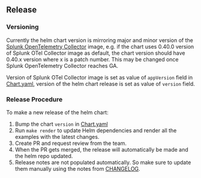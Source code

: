 ## Release

### Versioning

Currently the helm chart version is mirroring major and minor version of the [Splunk OpenTelemetry
Collector](https://github.com/signalfx/splunk-otel-collector) image, e.g. if the chart uses 0.40.0 version of
Splunk OTel Collector image as default, the chart version should have 0.40.x version where x is a patch number.
This may be changed once Splunk OpenTelemetry Collector reaches GA.

Version of Splunk OTel Collector image is set as value of `appVersion` field in
[Chart.yaml](helm-charts/splunk-otel-collector/Chart.yaml), version of the helm chart release is set as value
of `version` field.

### Release Procedure

To make a new release of the helm chart:
1. Bump the chart `version` in [Chart.yaml](helm-charts/splunk-otel-collector/Chart.yaml)
1. Run `make render` to update Helm dependencies and render all the examples with the latest changes.
1. Create PR and request review from the team.
1. When the PR gets merged, the release will automatically be made and the helm repo updated.
1. Release notes are not populated automatically. So make sure to update them manually using the notes from [CHANGELOG](./CHANGELOG.md).
